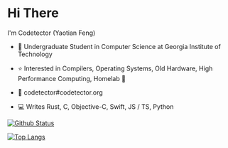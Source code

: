 # Hi There

I'm Codetector (Yaotian Feng)

- :school: Undergraduate Student in Computer Science at Georgia Institute of Technology

- :star: Interested in Compilers, Operating Systems, Old Hardware, High Performance Computing, Homelab :dart:

- :email: codetector#codetector.org

- :computer: Writes Rust, C, Objective-C, Swift, JS / TS, Python

[![Github Status](https://github-readme-stats.vercel.app/api?username=codetector1374)](https://github.com/anuraghazra/github-readme-stats)

[![Top Langs](https://github-readme-stats.vercel.app/api/top-langs/?username=codetector1374&layout=compact)](https://github.com/anuraghazra/github-readme-stats)

